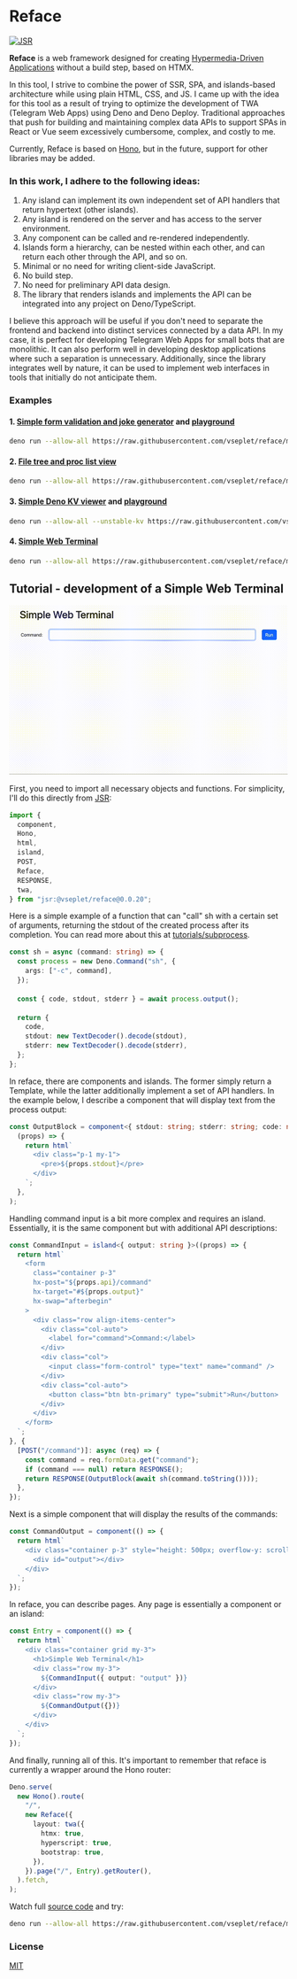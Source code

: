 # Reface

[![JSR](https://jsr.io/badges/@vseplet/reface)](https://jsr.io/@vseplet/reface)

**Reface** is a web framework designed for creating
[Hypermedia-Driven Applications](https://htmx.org/essays/hypermedia-driven-applications/)
without a build step, based on HTMX.

In this tool, I strive to combine the power of SSR, SPA, and islands-based
architecture while using plain HTML, CSS, and JS. I came up with the idea for
this tool as a result of trying to optimize the development of TWA (Telegram Web
Apps) using Deno and Deno Deploy. Traditional approaches that push for building
and maintaining complex data APIs to support SPAs in React or Vue seem
excessively cumbersome, complex, and costly to me.

Currently, Reface is based on [Hono](https://hono.dev/), but in the future,
support for other libraries may be added.

### In this work, I adhere to the following ideas:

1. Any island can implement its own independent set of API handlers that return
   hypertext (other islands).
2. Any island is rendered on the server and has access to the server
   environment.
3. Any component can be called and re-rendered independently.
4. Islands form a hierarchy, can be nested within each other, and can return
   each other through the API, and so on.
5. Minimal or no need for writing client-side JavaScript.
6. No build step.
7. No need for preliminary API data design.
8. The library that renders islands and implements the API can be integrated
   into any project on Deno/TypeScript.

I believe this approach will be useful if you don't need to separate the
frontend and backend into distinct services connected by a data API. In my case,
it is perfect for developing Telegram Web Apps for small bots that are
monolithic. It can also perform well in developing desktop applications where
such a separation is unnecessary. Additionally, since the library integrates
well by nature, it can be used to implement web interfaces in tools that
initially do not anticipate them.

### Examples

#### 1. [Simple form validation and joke generator](./examples/ex1.ts) and [playground](https://dash.deno.com/playground/react-sucks)

```sh
deno run --allow-all https://raw.githubusercontent.com/vseplet/reface/main/examples/ex1.ts
```

#### 2. [File tree and proc list view](./examples/ex2.ts)

```sh
deno run --allow-all https://raw.githubusercontent.com/vseplet/reface/main/examples/ex2.ts
```

#### 3. [Simple Deno KV viewer](./examples/ex3.ts) and [playground](https://dash.deno.com/playground/reface-kv-viewer)

```sh
deno run --allow-all --unstable-kv https://raw.githubusercontent.com/vseplet/reface/main/examples/ex3.ts
```

#### 4. [Simple Web Terminal](./examples/ex4.ts)

```sh
deno run --allow-all https://raw.githubusercontent.com/vseplet/reface/main/examples/ex4.ts
```

## Tutorial - development of a Simple Web Terminal

![img](/ex4.gif)

First, you need to import all necessary objects and functions. For simplicity,
I'll do this directly from [JSR](https://jsr.io/@vseplet/reface):

```ts
import {
  component,
  Hono,
  html,
  island,
  POST,
  Reface,
  RESPONSE,
  twa,
} from "jsr:@vseplet/reface@0.0.20";
```

Here is a simple example of a function that can "call" sh with a certain set of
arguments, returning the stdout of the created process after its completion. You
can read more about this at
[tutorials/subprocess](https://docs.deno.com/runtime/tutorials/subprocess/).

```ts
const sh = async (command: string) => {
  const process = new Deno.Command("sh", {
    args: ["-c", command],
  });

  const { code, stdout, stderr } = await process.output();

  return {
    code,
    stdout: new TextDecoder().decode(stdout),
    stderr: new TextDecoder().decode(stderr),
  };
};
```

In reface, there are components and islands. The former simply return a
Template, while the latter additionally implement a set of API handlers. In the
example below, I describe a component that will display text from the process
output:

```ts
const OutputBlock = component<{ stdout: string; stderr: string; code: number }>(
  (props) => {
    return html`
      <div class="p-1 my-1">
        <pre>${props.stdout}</pre>
      </div>
    `;
  },
);
```

Handling command input is a bit more complex and requires an island.
Essentially, it is the same component but with additional API descriptions:

```ts
const CommandInput = island<{ output: string }>((props) => {
  return html`
    <form
      class="container p-3"
      hx-post="${props.api}/command"
      hx-target="#${props.output}"
      hx-swap="afterbegin"
    >
      <div class="row align-items-center">
        <div class="col-auto">
          <label for="command">Command:</label>
        </div>
        <div class="col">
          <input class="form-control" type="text" name="command" />
        </div>
        <div class="col-auto">
          <button class="btn btn-primary" type="submit">Run</button>
        </div>
      </div>
    </form>
  `;
}, {
  [POST("/command")]: async (req) => {
    const command = req.formData.get("command");
    if (command === null) return RESPONSE();
    return RESPONSE(OutputBlock(await sh(command.toString())));
  },
});
```

Next is a simple component that will display the results of the commands:

```ts
const CommandOutput = component(() => {
  return html`
    <div class="container p-3" style="height: 500px; overflow-y: scroll">
      <div id="output"></div>
    </div>
  `;
});
```

In reface, you can describe pages. Any page is essentially a component or an
island:

```ts
const Entry = component(() => {
  return html`
    <div class="container grid my-3">
      <h1>Simple Web Terminal</h1>
      <div class="row my-3">
        ${CommandInput({ output: "output" })}
      </div>
      <div class="row my-3">
        ${CommandOutput({})}
      </div>
    </div>
  `;
});
```

And finally, running all of this. It's important to remember that reface is
currently a wrapper around the Hono router:

```ts
Deno.serve(
  new Hono().route(
    "/",
    new Reface({
      layout: twa({
        htmx: true,
        hyperscript: true,
        bootstrap: true,
      }),
    }).page("/", Entry).getRouter(),
  ).fetch,
);
```

Watch full [source code](./examples/ex4.ts) and try:

```sh
deno run --allow-all https://raw.githubusercontent.com/vseplet/reface/main/examples/ex4.ts
```

### License

[MIT](./LICENSE)
